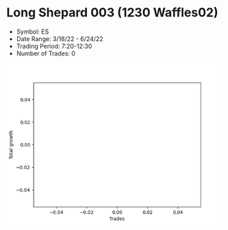 # Long Shepard 003 (1230 Waffles02) 
- Symbol: ES
- Date Range: 3/18/22 - 6/24/22
- Trading Period: 7:20-12:30
- Number of Trades: 0

![Plot](LongShepard003(1230Waffles02)ES.png)


































